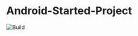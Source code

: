 # Android-Started-Project

![Build](https://img.shields.io/github/actions/workflow/status/x-syaifullah-x/started-project-android/android.yml?branch=started-android&style=flat-square)

[//]: # ([![x-syaifullah-x]&#40;https://circleci.com/gh/x-syaifullah-x/android-started-project/tree/started-android.svg?style=svg&#41;]&#40;https://circleci.com/gh/x-syaifullah-x/android-started-project/tree/started-android&#41;)
